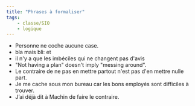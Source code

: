 ```yaml
---
title: "Phrases à formaliser"
tags:
    - classe/SIO
    - logique
---
```


- Personne ne coche aucune case.
- bla mais bli: et
- il n'y a que les imbéciles qui ne changent pas d'avis
- "Not having a plan" doesn't imply "messing around".
- Le contraire de ne pas en mettre partout n'est pas
  d'en mettre nulle part.
- Je me cache sous mon bureau car les bons employés sont difficiles à trouver.
- J’ai déjà dit à Machin de faire le contraire.
